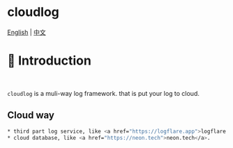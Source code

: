 # cloudlog
[English](READMEmd) | [中文](README_ZH.md)
# 📖 Introduction
<br />

`cloudlog` is a muli-way log framework. that is put your log to cloud.

## Cloud way
```bash
* third part log service, like <a href="https://logflare.app">logflare.app</a>.
* cloud database, like <a href="https://neon.tech">neon.tech</a>.
```
